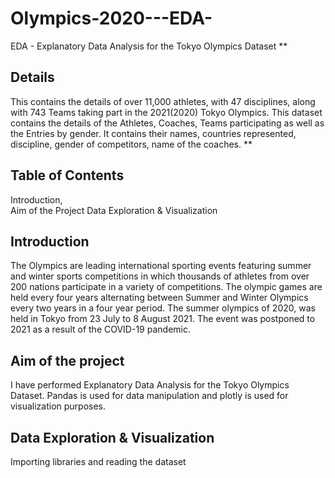 # Olympics-2020---EDA-
EDA  -  Explanatory Data Analysis for the Tokyo Olympics Dataset 
**

## Details 
This contains the details of over 11,000 athletes, with 47 disciplines, along with 743 Teams taking part in the 2021(2020) Tokyo Olympics.
This dataset contains the details of the Athletes, Coaches, Teams participating as well as the Entries by gender. It contains their names, countries represented, discipline, gender of competitors, name of the coaches.
**


## Table of Contents
Introduction,<br/>
Aim of the Project
Data Exploration & Visualization


## Introduction 
The Olympics are leading international sporting events featuring summer and winter sports competitions in which thousands of athletes from over 200 nations participate in a variety of competitions. The olympic games are held every four years alternating between Summer and Winter Olympics every two years in a four year period.
The summer olympics of 2020, was held in Tokyo from 23 July to 8 August 2021. The event was postponed to 2021 as a result of the COVID-19 pandemic. 

## Aim of the project
I have performed Explanatory Data Analysis for the Tokyo Olympics Dataset. Pandas is used for data manipulation and plotly is used for visualization purposes.


## Data Exploration & Visualization
Importing libraries and reading the dataset
